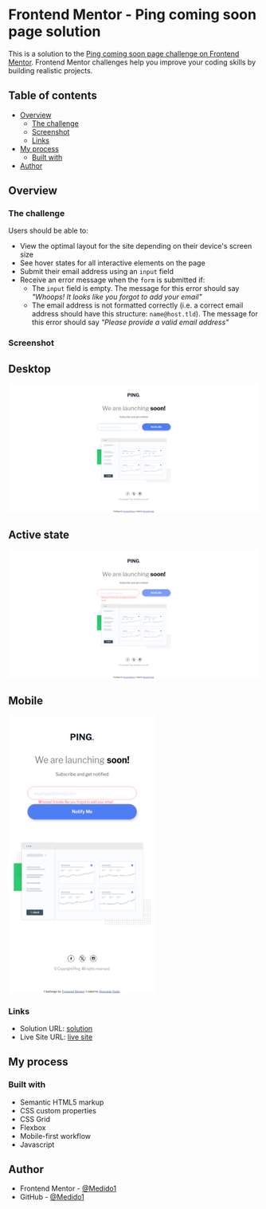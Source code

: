 # Frontend Mentor - Ping coming soon page solution

This is a solution to the [Ping coming soon page challenge on Frontend Mentor](https://www.frontendmentor.io/challenges/ping-single-column-coming-soon-page-5cadd051fec04111f7b848da). Frontend Mentor challenges help you improve your coding skills by building realistic projects.

## Table of contents

- [Overview](#overview)
  - [The challenge](#the-challenge)
  - [Screenshot](#screenshot)
  - [Links](#links)
- [My process](#my-process)
  - [Built with](#built-with)
- [Author](#author)

## Overview

### The challenge

Users should be able to:

- View the optimal layout for the site depending on their device's screen size
- See hover states for all interactive elements on the page
- Submit their email address using an `input` field
- Receive an error message when the `form` is submitted if:
	- The `input` field is empty. The message for this error should say *"Whoops! It looks like you forgot to add your email"*
	- The email address is not formatted correctly (i.e. a correct email address should have this structure: `name@host.tld`). The message for this error should say *"Please provide a valid email address"*

### Screenshot

  ## Desktop 
  ![](./sceenshots/desktopsceenshot.png)

  ## Active state
  ![](./sceenshots/errorhandelingshot.png)

  ## Mobile 
  ![](./sceenshots/mobilesceenshot.png)


### Links

- Solution URL: [solution](https://github.com/Medido1/Frontend-Mentor-Ping-coming-soon-page)
- Live Site URL: [live site]()

## My process

### Built with

- Semantic HTML5 markup
- CSS custom properties
- CSS Grid
- Flexbox
- Mobile-first workflow
- Javascript

## Author

- Frontend Mentor - [@Medido1](https://www.frontendmentor.io/profile/Medido1)
- GitHub - [@Medido1](https://github.com/Medido1)

